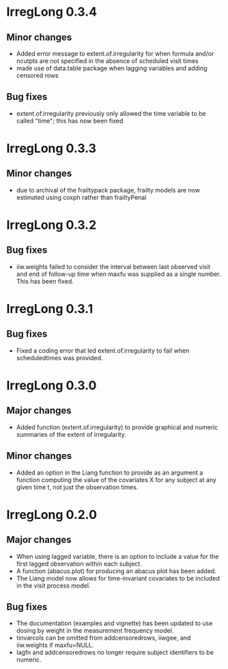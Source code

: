 
# IrregLong 0.3.4

## Minor changes
* Added error message to extent.of.irregularity for when formula and/or ncutpts are not specified in the absence of scheduled visit times
* made use of data.table package when lagging variables and adding censored rows


## Bug fixes
* extent.of.irregularity previously only allowed the time variable to be called "time"; this has now been fixed


# IrregLong 0.3.3

## Minor changes
* due to archival of the frailtypack package, frailty models are now estimated using coxph rather than frailtyPenal


# IrregLong 0.3.2

## Bug fixes
* iiw.weights failed to consider the interval between last observed visit and end of follow-up time when maxfu was supplied as a single number. This has been fixed.


# IrregLong 0.3.1

## Bug fixes
* Fixed a coding error that led extent.of.irregularity to fail when scheduledtimes was provided.


# IrregLong 0.3.0


## Major changes
* Added function (extent.of.irregularity) to provide graphical and numeric summaries of the extent of irregularity.


## Minor changes

* Added an option in the Liang function to provide as an argument a function computing the value of the covariates X for any subject at any given time t, not just the observation times.



# IrregLong 0.2.0

## Major changes

* When using lagged variable, there is an option to include a value for the first lagged observation within each subject.
* A function (abacus.plot) for producing an abacus plot has been added.
* The Liang model now allows for time-invariant covariates to be included in the visit process model.


## Bug fixes

* The documentation (examples and vignette) has been updated to use dosing by weight in the measurement frequency model.
* tinvarcols can be omitted from addcensoredrows, iiwgee, and iiw.weights if maxfu=NULL.
* lagfn and addcensoredrows no longer require subject identifiers to be numeric.




